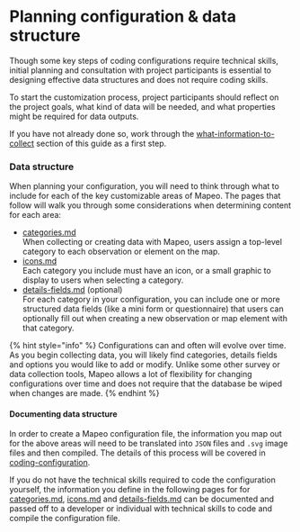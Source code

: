 # Planning configuration & data structure

Though some key steps of coding configurations require technical skills, initial planning and consultation with project participants is essential to designing effective data structures and does not require coding skills.

To start the customization process, project participants should reflect on the project goals, what kind of data will be needed, and what properties might be required for data outputs.

If you have not already done so, work through the [what-information-to-collect](../../../../essentials-for-a-successful-mapeo-project/planning/what-information-to-collect/ "mention") section of this guide as a first step.

### **Data structure**

When planning your configuration, you will need to think through what to include for each of the key customizable areas of Mapeo. The pages that follow will walk you through some considerations when determining content for each area:

* [categories.md](categories.md "mention")\
When collecting or creating data with Mapeo, users assign a top-level category to each observation or element on the map.
* [icons.md](icons.md "mention")\
Each category you include must have an icon, or a small graphic to display to users when selecting a category.
* [details-fields.md](details-fields.md "mention") (optional)\
For each category in your configuration, you can include one or more structured data fields (like a mini form or questionnaire) that users can optionally fill out when creating a new observation or map element with that category.

{% hint style="info" %}
Configurations can and often will evolve over time. As you begin collecting data, you will likely find categories, details fields and options you would like to add or modify. Unlike some other survey or data collection tools, Mapeo allows a lot of flexibility for changing configurations over time and does not require that the database be wiped when changes are made.
{% endhint %}

#### **Documenting data structure**

In order to create a Mapeo configuration file, the information you map out for the above areas will need to be translated into `JSON` files and `.svg` image files and then compiled. The details of this process will be covered in [coding-configuration](../coding-configuration/ "mention").

If you do not have the technical skills required to code the configuration yourself, the information you define in the following pages for for [categories.md](categories.md "mention"), [icons.md](icons.md "mention") and [details-fields.md](details-fields.md "mention") can be documented and passed off to a developer or individual with technical skills to code and compile the configuration file.
